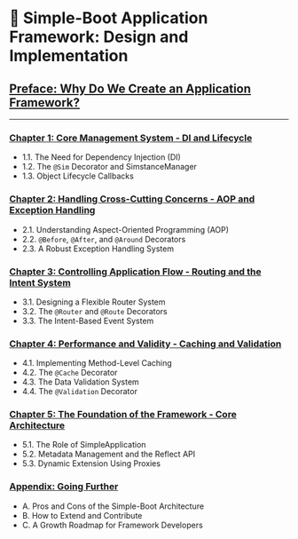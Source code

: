 # 📖 Simple-Boot Application Framework: Design and Implementation

## [Preface: Why Do We Create an Application Framework?](./01_introduction.md)

---

### [Chapter 1: Core Management System - DI and Lifecycle](./02_chapter1_di_lifecycle.md)
- 1.1. The Need for Dependency Injection (DI)
- 1.2. The `@Sim` Decorator and SimstanceManager
- 1.3. Object Lifecycle Callbacks

### [Chapter 2: Handling Cross-Cutting Concerns - AOP and Exception Handling](./03_chapter2_aop_exception.md)
- 2.1. Understanding Aspect-Oriented Programming (AOP)
- 2.2. `@Before`, `@After`, and `@Around` Decorators
- 2.3. A Robust Exception Handling System

### [Chapter 3: Controlling Application Flow - Routing and the Intent System](./04_chapter3_routing_intent.md)
- 3.1. Designing a Flexible Router System
- 3.2. The `@Router` and `@Route` Decorators
- 3.3. The Intent-Based Event System

### [Chapter 4: Performance and Validity - Caching and Validation](./05_chapter4_cache_validation.md)
- 4.1. Implementing Method-Level Caching
- 4.2. The `@Cache` Decorator
- 4.3. The Data Validation System
- 4.4. The `@Validation` Decorator

### [Chapter 5: The Foundation of the Framework - Core Architecture](./06_chapter5_core_architecture.md)
- 5.1. The Role of SimpleApplication
- 5.2. Metadata Management and the Reflect API
- 5.3. Dynamic Extension Using Proxies

### [Appendix: Going Further](./07_appendix.md)
- A. Pros and Cons of the Simple-Boot Architecture
- B. How to Extend and Contribute
- C. A Growth Roadmap for Framework Developers
